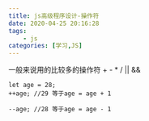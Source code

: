 ```yaml
---
title: js高级程序设计-操作符
date: 2020-04-25 20:16:28
tags:
    - js
categories: [学习,JS]
---
```

一般来说用的比较多的操作符 + - * / || && 
<!-- more -->
```
let age = 28;
++age; //29 等于age = age + 1

--age; //28 等于age = age - 1
```